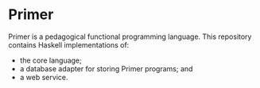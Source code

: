 # Primer

Primer is a pedagogical functional programming language. This
repository contains Haskell implementations of:

* the core language;
* a database adapter for storing Primer programs; and
* a web service.
